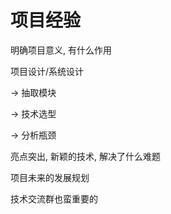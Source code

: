 

# 项目经验

明确项目意义, 有什么作用



项目设计/系统设计

-> 抽取模块

-> 技术选型

-> 分析瓶颈



亮点突出, 新颖的技术, 解决了什么难题



项目未来的发展规划





技术交流群也蛮重要的